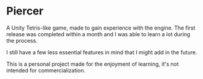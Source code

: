 # Piercer

A Unity Tetris-like game, made to gain experience with the engine. The first release was completed within a month and I was able to learn a lot during the process.

I still have a few less essential features in mind that I might add in the future.

This is a personal project made for the enjoyment of learning, it's not intended for commercialization.
